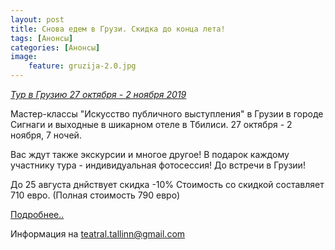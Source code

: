```yaml
---
layout: post
title: Снова едем в Грузи. Скидка до конца лета!
tags: [Анонсы]
categories: [Анонсы]
image:
    feature: gruzija-2.0.jpg
---
```


[*Тур в Грузию 27 октября - 2 ноября 2019*](https://creativetours.eu/)

Мастер-классы "Искусство публичного выступления" в Грузии в городе Сигнаги и выходные в шикарном отеле в Тбилиси.
27 октября - 2 ноября, 7 ночей.

Вас ждут также экскурсии и многое другое!
В подарок каждому участнику тура - индивидуальная фотосессия! До встречи в Грузии!

До 25 августа днйствует скидка -10%
Стоимость со скидкой составляет 710 евро. 
(Полная стоимость 790 евро)

[Подробнее..](https://creativetours.eu/)

Информация на [teatral.tallinn@gmail.com](mailto:teatral.tallinn@gmail.com)